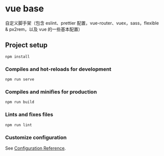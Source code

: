 # vue base

自定义脚手架（包含 eslint、prettier 配置，vue-router、vuex，sass，flexible & px2rem，以及 vue 的一些基本配置）

## Project setup

```
npm install
```

### Compiles and hot-reloads for development

```
npm run serve
```

### Compiles and minifies for production

```
npm run build
```

### Lints and fixes files

```
npm run lint
```

### Customize configuration

See [Configuration Reference](https://cli.vuejs.org/config/).
